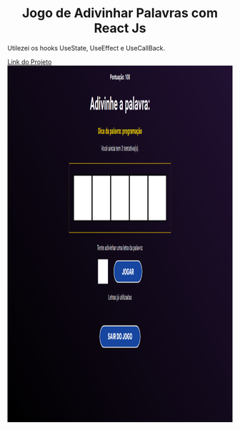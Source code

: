 <h1 align="center">Jogo de Adivinhar Palavras com React Js</h1>
<p>Utilezei os hooks UseState, UseEffect e UseCallBack.</p>
<a href="https://to-do-list-nine-coral.vercel.app/">Link do Projeto</a>
<div align="center">
<img src="ProjetoSecretWord.png" width="1280" height = "800"  >
</div>
